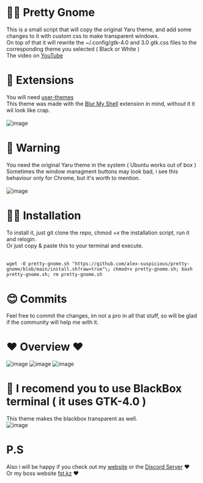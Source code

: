 # 💅🏻 Pretty Gnome
This is a small script that will copy the original Yaru theme, and add some changes to it with custom css to make transparent windows.<br>
On top of that it will rewrite the ~/.config/gtk-4.0 and 3.0 gtk.css files to the corresponding theme you selected ( Black or White )<br>
The video on [YouTube](https://youtu.be/P2ySmzwxCnQ)

# 🧩 Extensions
You will need [user-themes](https://extensions.gnome.org/extension/19/user-themes/)<br>
This theme was made with the [Blur My Shell](https://extensions.gnome.org/extension/3193/blur-my-shell/) extension in mind, without it it wil look like crap.<br><br>
![image](https://github.com/user-attachments/assets/c37b54a9-266d-4818-a825-eb9628a80389)

# 🚨 Warning
You need the original Yaru theme in the system ( Ubuntu works out of box )<br>
Sometimes the window managment buttons may look bad, i see this behaviour only for Chrome, but it's worth to mention.<br><br>
![image](https://github.com/user-attachments/assets/f5922a84-6cea-438d-9374-f7a3eac61e6b)

# 🧑‍💻 Installation
To install it, just git clone the repo, chmod +x the installation script, run it and relogin.<br>
Or just copy & paste this to your terminal and execute.
######
    wget -O pretty-gnome.sh "https://github.com/alex-suspicious/pretty-gnome/blob/main/install.sh?raw=true"\; chmod+x pretty-gnome.sh; bash pretty-gnome.sh; rm pretty-gnome.sh

# 😊 Commits
Feel free to commit the changes, im not a pro in all that stuff, so will be glad if the community will help me with it.

# ❤️ Overview ❤️
![image](https://github.com/user-attachments/assets/d93c3d5a-395c-4aa0-a843-079374f98232)
![image](https://github.com/user-attachments/assets/e5eae3bf-3479-4d82-943f-7944a0569b87)
![image](https://github.com/user-attachments/assets/4c6dca3f-75bb-4321-bd41-76fef17ad221)


# 🤗 I recomend you to use BlackBox terminal ( it uses GTK-4.0 )
This theme makes the blackbox transparent as well.<br>
![image](https://github.com/user-attachments/assets/953f9641-59bb-4c0b-8328-370636451286)

# P.S
Also i will be happy if you check out my [website](http://mentalgames.org/) or the [Discord Server](https://discord.gg/w9XsgY8ZpS) ❤️<br>
Or my boss website [fst.kz](https://fst.kz/) ❤️
